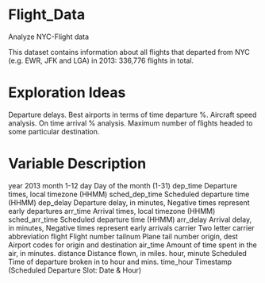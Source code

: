 # Flight_Data
Analyze NYC-Flight data

This dataset contains information about all flights that departed from NYC (e.g. EWR, JFK and LGA) in 2013: 336,776 flights in total.

# Exploration Ideas
Departure delays.
Best airports in terms of time departure %. 
Aircraft speed analysis. 
On time arrival % analysis. 
Maximum number of flights headed to some particular destination.



# Variable Description
year	2013 
month	1-12 
day	Day of the month (1-31) 
dep_time	Departure times, local timezone (HHMM) 
sched_dep_time Scheduled departure time (HHMM) 
dep_delay	Departure delay, in minutes, Negative times represent early departures 
arr_time	Arrival times, local timezone (HHMM) 
sched_arr_time Scheduled departure time (HHMM) 
arr_delay	Arrival delay, in minutes, Negative times represent early arrivals 
carrier	Two letter carrier abbreviation 
flight	Flight number 
tailnum	Plane tail number 
origin, dest	Airport codes for origin and destination 
air_time	Amount of time spent in the air, in minutes. 
distance Distance flown, in miles. 
hour, minute	Scheduled Time of departure broken in to hour and mins. 
time_hour	Timestamp (Scheduled Departure Slot: Date & Hour)
